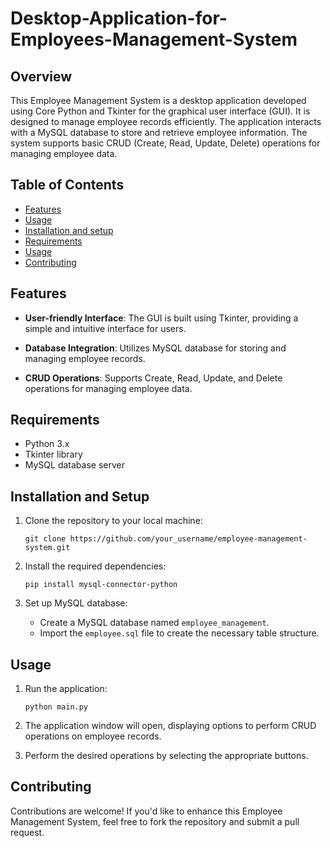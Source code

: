 # Desktop-Application-for-Employees-Management-System

## Overview

This Employee Management System is a desktop application developed using Core Python and Tkinter for the graphical user interface (GUI). It is designed to manage employee records efficiently. The application interacts with a MySQL database to store and retrieve employee information. The system supports basic CRUD (Create, Read, Update, Delete) operations for managing employee data.

## Table of Contents

- [Features](#features)
- [Usage](#usage)
- [Installation and setup](#installation-and-setup)
- [Requirements](#requirements)
- [Usage](#usage)
- [Contributing](#contributing)

## Features

- **User-friendly Interface**: The GUI is built using Tkinter, providing a simple and intuitive interface for users.
  
- **Database Integration**: Utilizes MySQL database for storing and managing employee records.

- **CRUD Operations**: Supports Create, Read, Update, and Delete operations for managing employee data.

## Requirements

- Python 3.x
- Tkinter library
- MySQL database server

## Installation and Setup

1. Clone the repository to your local machine:

    `
    git clone https://github.com/your_username/employee-management-system.git
    `

2. Install the required dependencies:

    `
    pip install mysql-connector-python
    `

3. Set up MySQL database:
   - Create a MySQL database named `employee_management`.
   - Import the `employee.sql` file to create the necessary table structure.


## Usage

1. Run the application:

    `
    python main.py
    `

2. The application window will open, displaying options to perform CRUD operations on employee records.

3. Perform the desired operations by selecting the appropriate buttons.



## Contributing

Contributions are welcome! If you'd like to enhance this Employee Management System, feel free to fork the repository and submit a pull request.


